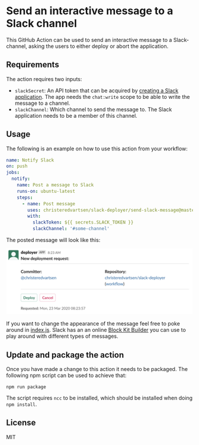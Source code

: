 # Send an interactive message to a Slack channel
This GitHub Action can be used to send an interactive message to a Slack-channel, asking the users to either deploy or abort the application.

## Requirements

The action requires two inputs:

- `slackSecret`: An API token that can be acquired by [creating a Slack application](https://api.slack.com/apps). The app needs the `chat:write` scope to be able to write the message to a channel.
- `slackChannel`: Which channel to send the message to. The Slack application needs to be a member of this channel.

## Usage

The following is an example on how to use this action from your workflow:

```yaml
name: Notify Slack
on: push
jobs:
  notify:
    name: Post a message to Slack
    runs-on: ubuntu-latest
    steps:
      - name: Post message
        uses: christeredvartsen/slack-deployer/send-slack-message@master
        with:
          slackToken: ${{ secrets.SLACK_TOKEN }}
          slackChannel: '#some-channel'
```

The posted message will look like this:

![screenshot]

If you want to change the appearance of the message feel free to poke around in [index.js](index.js). Slack has an an online [Block Kit Builder](https://api.slack.com/tools/block-kit-builder) you can use to play around with different types of messages.

## Update and package the action

Once you have made a change to this action it needs to be packaged. The following npm script can be used to achieve that:

    npm run package

The script requires `ncc` to be installed, which should be installed when doing `npm install`.

## License

MIT

[screenshot]: screenshot.png "Screenshot of Slack message"